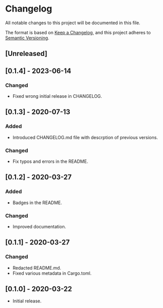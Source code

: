 # Changelog
All notable changes to this project will be documented in this file.

The format is based on [Keep a Changelog](https://keepachangelog.com/en/1.0.0/),
and this project adheres to [Semantic Versioning](https://semver.org/spec/v2.0.0.html).

## [Unreleased]

## [0.1.4] - 2023-06-14
### Changed

- Fixed wrong initial release in CHANGELOG.

## [0.1.3] - 2020-07-13
### Added

- Introduced CHANGELOG.md file with descrption of previous versions.

### Changed

- Fix typos and errors in the README.

## [0.1.2] - 2020-03-27
### Added

- Badges in the README.

### Changed

- Improved documentation.

## [0.1.1] - 2020-03-27
### Changed

- Redacted README.md.
- Fixed various metadata in Cargo.toml.

## [0.1.0] - 2020-03-22

- Initial release.
